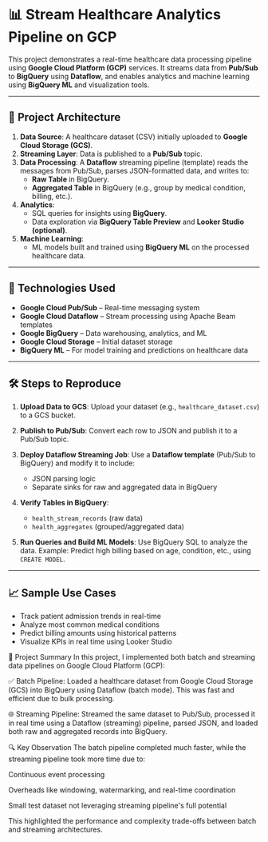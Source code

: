# 📊 Stream Healthcare Analytics Pipeline on GCP

This project demonstrates a real-time healthcare data processing pipeline using **Google Cloud Platform (GCP)** services. It streams data from **Pub/Sub** to **BigQuery** using **Dataflow**, and enables analytics and machine learning using **BigQuery ML** and visualization tools.

---

## 🧱 Project Architecture

1. **Data Source**: A healthcare dataset (CSV) initially uploaded to **Google Cloud Storage (GCS)**.
2. **Streaming Layer**: Data is published to a **Pub/Sub** topic.
3. **Data Processing**: A **Dataflow** streaming pipeline (template) reads the messages from Pub/Sub, parses JSON-formatted data, and writes to:
   - **Raw Table** in BigQuery.
   - **Aggregated Table** in BigQuery (e.g., group by medical condition, billing, etc.).
4. **Analytics**:
   - SQL queries for insights using **BigQuery**.
   - Data exploration via **BigQuery Table Preview** and **Looker Studio (optional)**.
5. **Machine Learning**:
   - ML models built and trained using **BigQuery ML** on the processed healthcare data.

---

## 🚀 Technologies Used

- **Google Cloud Pub/Sub** – Real-time messaging system
- **Google Cloud Dataflow** – Stream processing using Apache Beam templates
- **Google BigQuery** – Data warehousing, analytics, and ML
- **Google Cloud Storage** – Initial dataset storage
- **BigQuery ML** – For model training and predictions on healthcare data

---

## 🛠️ Steps to Reproduce

1. **Upload Data to GCS**:
   Upload your dataset (e.g., `healthcare_dataset.csv`) to a GCS bucket.

2. **Publish to Pub/Sub**:
   Convert each row to JSON and publish it to a Pub/Sub topic.

3. **Deploy Dataflow Streaming Job**:
   Use a **Dataflow template** (Pub/Sub to BigQuery) and modify it to include:
   - JSON parsing logic
   - Separate sinks for raw and aggregated data in BigQuery

4. **Verify Tables in BigQuery**:
   - `health_stream_records` (raw data)
   - `health_aggregates` (grouped/aggregated data)

5. **Run Queries and Build ML Models**:
   Use BigQuery SQL to analyze the data.
   Example: Predict high billing based on age, condition, etc., using `CREATE MODEL`.

---

## 📈 Sample Use Cases

- Track patient admission trends in real-time
- Analyze most common medical conditions
- Predict billing amounts using historical patterns
- Visualize KPIs in real time using Looker Studio


📝 Project Summary
In this project, I implemented both batch and streaming data pipelines on Google Cloud Platform (GCP):

✅ Batch Pipeline: Loaded a healthcare dataset from Google Cloud Storage (GCS) into BigQuery using Dataflow (batch mode). This was fast and efficient due to bulk processing.

🌐 Streaming Pipeline: Streamed the same dataset to Pub/Sub, processed it in real time using a Dataflow (streaming) pipeline, parsed JSON, and loaded both raw and aggregated records into BigQuery.

🔍 Key Observation
The batch pipeline completed much faster, while the streaming pipeline took more time due to:

Continuous event processing

Overheads like windowing, watermarking, and real-time coordination

Small test dataset not leveraging streaming pipeline's full potential

This highlighted the performance and complexity trade-offs between batch and streaming architectures.
